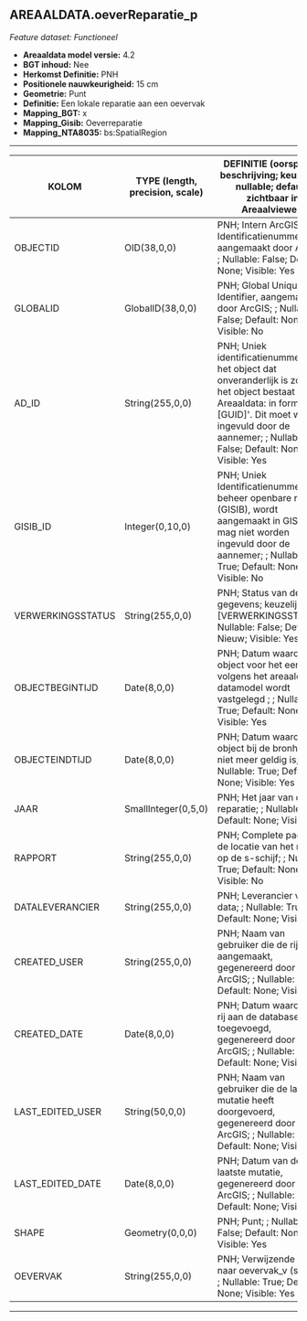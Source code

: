 ## AREAALDATA.oeverReparatie_p

*Feature dataset: Functioneel*


* __Areaaldata model versie:__ 4.2
* __BGT inhoud:__ Nee
* __Herkomst Definitie:__ PNH
* __Positionele nauwkeurigheid:__ 15 cm
* __Geometrie:__  Punt
* __Definitie:__ Een lokale reparatie aan een oevervak
* __Mapping_BGT:__ x
* __Mapping_Gisib:__ Oeverreparatie
* __Mapping_NTA8035:__ bs:SpatialRegion

***


|__KOLOM__                             |__TYPE (length, precision, scale)__          	          |__DEFINITIE__ (oorsprong; beschrijving; keuzelijst; nullable; default; zichtbaar in Areaalviewer)|
|------                              |----                 |-----    |
|OBJECTID                            |OID(38,0,0)          |PNH; Intern ArcGIS Identificatienummer, aangemaakt door ArcGIS; ; Nullable: False; Default: None; Visible: Yes|
|GLOBALID                            |GlobalID(38,0,0)     |PNH; Global Unique Identifier,  aangemaakt door ArcGIS; ; Nullable: False; Default: None; Visible: No|
|AD_ID                               |String(255,0,0)      |PNH; Uniek identificatienummer voor het object dat onveranderlijk is zolang het object bestaat in Areaaldata: in format 'AD.[GUID]'. Dit moet worden ingevuld door de aannemer; ; Nullable: False; Default: None; Visible: Yes|
|GISIB_ID                            |Integer(0,10,0)      |PNH; Uniek Identificatienummer beheer openbare ruimte (GISIB), wordt aangemaakt in GISIB en mag niet worden ingevuld door de aannemer; ; Nullable: True; Default: None; Visible: No|
|VERWERKINGSSTATUS                   |String(255,0,0)      |PNH; Status van de gegevens; keuzelijst [VERWERKINGSSTATUS]; Nullable: False; Default: Nieuw; Visible: Yes|
|OBJECTBEGINTIJD                     |Date(8,0,0)          |PNH; Datum waarop het object voor het eerst volgens het areaaldata datamodel wordt vastgelegd ; ; Nullable: True; Default: None; Visible: Yes|
|OBJECTEINDTIJD                      |Date(8,0,0)          |PNH; Datum waarop het object bij de bronhouder niet meer geldig is; ; Nullable: True; Default: None; Visible: Yes|
|JAAR                                |SmallInteger(0,5,0)  |PNH; Het jaar van de reparatie; ; Nullable: True; Default: None; Visible: No|
|RAPPORT                             |String(255,0,0)      |PNH; Complete pad naar de locatie van het rapport op de s-schijf; ; Nullable: True; Default: None; Visible: No|
|DATALEVERANCIER                     |String(255,0,0)      |PNH; Leverancier van de data; ; Nullable: True; Default: None; Visible: No|
|CREATED_USER                        |String(255,0,0)      |PNH; Naam van gebruiker die de rij heeft aangemaakt, gegenereerd door ArcGIS; ; Nullable: True; Default: None; Visible: No|
|CREATED_DATE                        |Date(8,0,0)          |PNH; Datum waarop de rij aan de database is toegevoegd, gegenereerd door ArcGIS; ; Nullable: True; Default: None; Visible: No|
|LAST_EDITED_USER                    |String(50,0,0)       |PNH; Naam van gebruiker die de laatste mutatie heeft doorgevoerd, gegenereerd door ArcGIS; ; Nullable: True; Default: None; Visible: No|
|LAST_EDITED_DATE                    |Date(8,0,0)          |PNH; Datum van de laatste mutatie, gegenereerd door ArcGIS; ; Nullable: True; Default: None; Visible: No|
|SHAPE                               |Geometry(0,0,0)      |PNH; Punt; ; Nullable: False; Default: None; Visible: Yes|
|OEVERVAK                            |String(255,0,0)      |PNH; Verwijzende sleutel naar oevervak_v (simpel); ; Nullable: True; Default: None; Visible: Yes|



***


